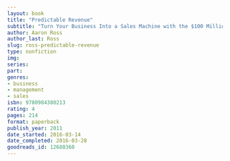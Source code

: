 ```yaml
---
layout: book
title: "Predictable Revenue"
subtitle: "Turn Your Business Into a Sales Machine with the $100 Million Best Practices of Salesforce.com"
author: Aaron Ross
author_last: Ross
slug: ross-predictable-revenue
type: nonfiction
img: 
series: 
part: 
genres:
- business
- management
- sales
isbn: 9780984380213
rating: 4
pages: 214
format: paperback
publish_year: 2011
date_started: 2016-03-14
date_completed: 2016-03-28
goodreads_id: 12688360
---
```

